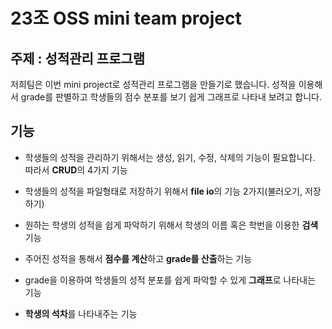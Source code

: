 # 23조 OSS mini team project

## 주제 : 성적관리 프로그램

저희팀은 이번 mini project로 성적관리 프로그램을 만들기로 했습니다. 성적을 이용해서 grade를 판별하고 학생들의 점수 분포를 보기 쉽게 그래프로 나타내 보려고 합니다.

## 기능
- 학생들의 성적을 관리하기 위해서는 생성, 읽기, 수정, 삭제의 기능이 필요합니다. 따라서 **CRUD**의 4가지 기능

- 학생들의 성적을 파일형태로 저장하기 위해서 **file io**의 기능 2가지(불러오기, 저장하기)

- 원하는 학생의 성적을 쉽게 파악하기 위해서 학생의 이름 혹은 학번을 이용한 **검색**기능

- 주어진 성적을 통해서 **점수를 계산**하고 **grade를 산출**하는 기능

- grade을 이용하여 학생들의 성적 분포를 쉽게 파악할 수 있게 **그래프**로 나타내는 기능

- **학생의 석차**를 나타내주는 기능